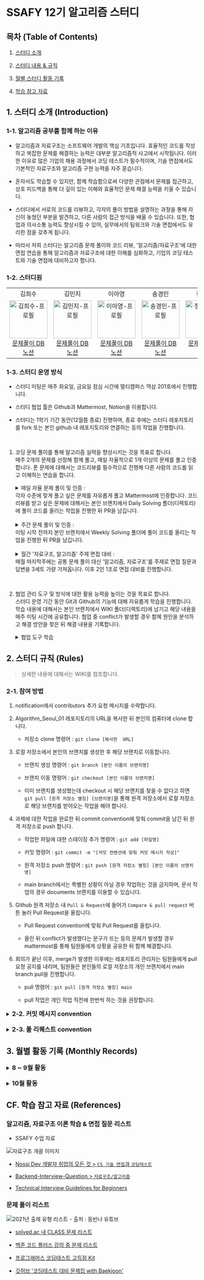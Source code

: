 # SSAFY 12기 알고리즘 스터디

## 목차 (Table of Contents)

1.  [스터디 소개](README.md/#1-스터디-소개)

2. [스터디 내용 & 규칙](README.md/#2-스터디-내용-규칙)

3. [월별 스터디 활동 기록](README.md/#3-월별-활동-기록)

4. [학습 참고 자료](README.md/#cf-학습-참고-자료)

## 1. 스터디 소개 (Introduction)

### 1-1. 알고리즘 공부를 함께 하는 이유

- 알고리즘과 자료구조는 소프트웨어 개발의 핵심 기초입니다. 효율적인 코드를 작성하고 복잡한 문제를 해결하는 능력은 대부분 알고리즘적 사고에서 시작됩니다. 이러한 이유로 많은 기업의 채용 과정에서 코딩 테스트가 필수적이며, 기술 면접에서도 기본적인 자료구조와 알고리즘 구현 능력을 자주 묻습니다.

- 혼자서도 학습할 수 있지만, 함께 학습함으로써 다양한 관점에서 문제를 접근하고, 상호 피드백을 통해 더 깊이 있는 이해와 효율적인 문제 해결 능력을 키울 수 있습니다.

- 스터디에서 서로의 코드를 리뷰하고, 각자의 풀이 방법을 설명하는 과정을 통해 자신이 놓쳤던 부분을 발견하고, 다른 사람의 접근 방식을 배울 수 있습니다. 또한, 협업과 의사소통 능력도 향상시킬 수 있어, 실무에서의 팀워크와 기술 면접에서도 유리한 점을 갖추게 됩니다.

- 따라서 저희 스터디는 알고리즘 문제 풀이와 코드 리뷰, '알고리즘/자료구조'에 대한 면접 연습을 통해 알고리즘과 자료구조에 대한 이해를 심화하고, 기업의 코딩 테스트와 기술 면접에 대비하고자 합니다.

### 1-2. 스터디원

<table style="text-align: center;">
    <tr class="member-name">
        <td>김희수</td>
        <td>김민지</td>
        <td>이아영</td>
        <td>송경민</td>
        <td>정도영</td>
    </tr>
    <tr class="member-image">
        <td>
            <a href="https://github.com/hseegr"><img alt="김희수-프로필" style="width: 100px;" src="https://avatars.githubusercontent.com/u/175369230?v=4"/></a>
            <br>
            <a href="">문제풀이 DB 노션</a>
        </td>
        <td>
            <a href="https://github.com/minjeeki"><img alt="김민지-프로필" style="width: 100px;" src="https://avatars.githubusercontent.com/u/148981647?v=4"/></a>
            <br>
            <a href="">문제풀이 DB 노션</a>
        </td>
        <td>
            <a href="https://github.com/aaaange"><img alt="이아영-프로필" style="width: 100px;" src="https://avatars.githubusercontent.com/u/128114236?v=4"/></a>
            <br>
            <a href="">문제풀이 DB 노션</a>
        </td>
        <td>
            <a href="https://github.com/kminsong"><img alt="송경민-프로필" style="width: 100px;" src="https://avatars.githubusercontent.com/u/175171052?v=4"/></a>
            <br>
            <a href="">문제풀이 DB 노션</a>
        </td>
        <td>
            <a href="https://github.com/sorrowaddict"><img alt="정도영-프로필" style="width: 100px;" src="https://avatars.githubusercontent.com/u/154123905?v=4"/></a>
            <br>
            <a href="">문제풀이 DB 노션</a>
        </td>
    </tr>
</table>

### 1-3. 스터디 운영 방식

- 스터디 미팅은 매주 화요일, 금요일 점심 시간에 멀티캠퍼스 역삼 201호에서 진행합니다.

- 스터디 협업 툴은 Github과 Mattermost, Notion을 이용합니다.

- 스터디는 1학기 기간 동안(12월쯤 종료) 진행하며, 종료 후에는 스터디 레포지토리를 fork 또는 본인 github 내 레포지토리와 연결하는 등의 작업을 진행합니다.

<br>

1. 코딩 문제 풀이를 통해 알고리즘 실력을 향상시키는 것을 목표로 합니다. <br> 매주 2개의 문제를 선정해 함께 풀고, 매일 자율적으로 1개 이상의 문제를 풀고 인증합니다. 푼 문제에 대해서는 코드리뷰를 필수적으로 진행해 다른 사람의 코드를 읽고 이해하는 연습을 합니다.

    <details>
        <summary> 매일 자율 문제 풀이 및 인증 : <br> 각자 수준에 맞게 풀고 싶은 문제를 자유롭게 풀고 Mattermost에 인증합니다. 코드 리뷰를 받고 싶은 문제에 대해서는 본인 브랜치에서 Daily Solving 폴더(디렉토리)에 풀이 코드를 올리는 작업을 진행한 뒤 PR을 남깁니다. </summary>

    - Daily Solving 폴더에는 각자 본인 이름의 폴더에서 작업을 진행하며, 작업 양식은 따로 없이 자유롭게 진행합니다.

    </details>

    <br>

    <details>
        <summary> 주간 문제 풀이 및 인증 : <br> 미팅 시작 전까지 본인 브랜치에서 Weekly Solving 폴더에 풀이 코드를 올리는 작업을 진행한 뒤 PR을 남깁니다. </summary>

    - 주간 미팅 및 코드 리뷰 : 미팅 시간에는 공통 문제에 대해서 후기를 공유한 뒤 본인의 코드에 대해서 다른 사람들에게 발표하고 이해시키는 시간을 갖습니다. 미팅 당일 자정 전까지 다른 사람의 코드에 대해 코드 리뷰를 남깁니다. PR closed는 레포지토리 담당자가 당일 자정에 진행합니다.

    - 주간 문제 선정 : 미팅이 끝난 이후 같이 풀 문제를 선정합니다. 선정한 문제는 Mattermost 그룹채팅방과 Github Issue에 게시하고, 레포지토리 담당자가 main branch를 이용해서 Weekly solving 폴더에 해당 문제에 대한 작업을 진행합니다.

        - 자율 문제 풀이 진행 중 함께 풀고 이야기 나누기 좋을 것 같은 문제에 대해서 추천을 받아서 진행하거나 학습 참고 자료에 있는 문제 리스트 중 하나를 선택해 진행합니다.

        - 알고리즘 학습을 위해 주차별로 주제별 문제풀이를 진행합니다. 백준 문제집에서 주제별 문제들을 추려서 개념 공부와 함께 풀 수 있는 범위까지 풀이를 진행합니다.

    </details>

    <br>

    <details>
        <summary> 월간 '자료구조, 알고리즘' 주제 면접 대비 : <br> 매월 마지막주에는 공통 문제 풀이 대신 '알고리즘, 자료구조'를 주제로 면접 질문과 답변을 3세트 가량 가져옵니다. 이후 2인 1조로 면접 대비를 진행합니다. </summary>

    - 월간 주제는 매월 초 공지하며, 팀원들을 해당 알고리즘과 자료구조에 대해서 자유롭게 이론 학습, 구현 실습을 진행하며 해당 자료구조에 대해서 익힙니다.

    - 2인 1조는 랜덤 뽑기를 통해서 진행합니다.

    - 면접 질문을 가져온 사람이 본인의 질문과 답변에 대해서 상대방에게 본인이 작성한 답을 보지 않고 설명을 진행합니다. 설명이 끝난 후에는 준비한 답변과 비교해 어느정도 대답했는지를 확인하고, 질문과 답변에서 나온 용어에 대해서 함께 살펴보며(인터넷 서칭 가능) 꼬리 질문에 대한 대비를 합니다.

    - 미팅 시간 이후에는 Monthly study에 개인적으로 자유롭게 작성합니다. (이번달에 해당 주제에 대해서 본인이 공부한 자료, 미팅에서 나온 질문과 답변 정리, 미팅을 진행하며 새로 공부한 내용 등)

    </details>

<br>

2. 협업 관리 도구 및 방식에 대한 활용 능력을 높이는 것을 목표로 합니다. <br> 스터디 운영 기간 동안 Git과 Github의 기능에 대해 자유롭게 학습을 진행합니다. 학습 내용에 대해서는 본인 브랜치에서 WIKI 폴더(디렉토리)에 남기고 해당 내용을 매주 미팅 시간에 공유합니다. 협업 중 conflict가 발생할 경우 함께 원인을 분석하고 해결 방안을 찾은 뒤 해결 내용을 기록합니다.

    <details>
    <summary> 협업 도구 학습 </summary>

    | 주차 | 학습 내용 | 실습 | 진행 |
    |:------:|:----------:|:----------:|:---:|
    | 8월 5주차 | branch, PullRequest, push & pull | branch 생성 및 PR 올리기 | O |
    | 9월 1주차 | commit, PR convention | convention에 맞춰 작업 기록 남기기 | O |
    | 9월 1주차 | convention template 지정 | template 지정 방법 이해 | X |
    | 9월 2주차 | git flow, merge, conflict 이해 | conflict 종류 이해 및 만들어보기 | X |
    | 9월 2주차 | github Issue, github Wiki 이해 | wiki 디렉토리 내용 github wiki로 이동 | X |
    | 9월 3주차 | | | X |
    | 9월 3주차 | | | X |
    | 9월 4주차 | | | X |
    | 9월 4주차 | | | X |
    | 9월 5주차 | | | X |
    | 9월 5주차 | | | X |

    </details>

## 2. 스터디 규칙 (Rules)

> 상세한 내용에 대해서는 WIKI를 참조합니다.

### 2-1. 참여 방법

1. notification에서 contributors 추가 요청 메시지를 수락합니다.

2. Algorithm_Seoul_01 레포지토리의 URL을 복사한 뒤 본인의 컴퓨터에 clone 합니다.

    - 저장소 clone 명령어 : `git clone [복사한  URL]`

3. 로컬 저장소에서 본인의 브랜치를 생성한 후 해당 브랜치로 이동합니다.

    - 브랜치 생성 명령어 : `git branch [본인 이름의 브랜치명]`

    - 브랜치 이동 명령어 : `git checkout [본인 이름의 브랜치명]`

    - 이미 브랜치를 생성했는데 checkout 시 해당 브랜치를 찾을 수 없다고 하면 `git pull [원격 저장소 별칭] [브랜치명]`을 통해 원격 저장소에서 로컬 저장소로 해당 브랜치를 받아오는 작업을 해야 합니다.

4. 과제에 대한 작업을 완료한 뒤 commit convention에 맞춰 commit을 남긴 뒤 원격 저장소로 push 합니다.

    - 작업한 파일에 대한 스테이징 추가 명령어 : `git add [파일명]`

    - 커밋 명령어 : `git commit -m "[커밋 컨벤션에 맞춰 커밋 메시지 작성]"`

    - 원격 저장소 push 명령어 : `git push [원격 저장소 별칭] [본인 이름의 브랜치명]`

    - main branch에서는 특별한 상황이 아닐 경우 작업하는 것을 금지하며, 문서 작업의 경우 documents 브랜치를 이용할 수 있습니다.

5. Github 원격 저장소 내 `Pull & Request`에 들어가 `Compare & pull request` 버튼 눌러 Pull Request을 올립니다.

    - Pull Request convention에 맞춰 Pull Request를 올립니다.

    - 올린 뒤 conflict가 발생했다는 문구가 뜨는 등의 문제가 발생할 경우 mattermost를 통해 팀원들에게 상황을 공유한 뒤 함께 해결합니다.

6. 회의가 끝난 이후, merge가 발생한 이후에는 레포지토리 관리자는 팀원들에게 pull 요청 공지를 내리며, 팀원들은 본인들의 로컬 저장소의 개인 브랜치에서 main branch pull을 진행합니다.

    - pull 명령어 : `git pull [원격 저장소 별칭] main`

    - pull 작업은 개인 작업 직전에 한번씩 하는 것을 권장합니다.

<details>
<summary> <h3 style="display: inline;">2-2. 커밋 메시지 convention</h3> </summary>

<br>

* 커밋 내용을 영어로 작성할 경우 첫 글자는 대문자로 작성합니다.

* 커밋 내용은 명확하고 간결하게 작성합니다 (명시된 커밋 내용에 속하지 않는 내용일 경우 mm이나 github issue를 통해서 상황 공유 및 커밋 내용 형식을 추가합니다)

* 커밋 내용은 영어의 경우 명령문, 한국어의 경우 서술식이 아닌 명사 형태로 작성합니다.

* 커밋 메시지는 파일에 대한 작업 단위(의사코드 작성, 코드 1 작성, 코드 2 작성, 코드 개선, 타인 코드 레퍼런스 업로드 등)로 업로드합니다.

    * 기본 형태 : `[출처 문제번호 문제이름] 커밋내용`

    * 커밋 내용 (한국어 또는 영어로 택 1 해서 작성할 것)

        * 문제 분석 및 의사코드 작성
        
            Analyze problem and write pseudocode

        * 코드 작성 (실행 시간 / 메모리)

            Write code (36ms / 36,425KB)

        * 코드 개선 (실행 시간 / 메모리)

            Refactor code (실행 시간 / 메모리)

        * 타인 코드 업로드

            Share impressive code from others

* 매일 푼 문제 중 코드 리뷰를 받고 싶은 문제의 경우 커밋 메시지 가장 앞에 Daily라는 키워드를 붙여주시길 바랍니다.

    예 > `[Daily / BOJ 2678 설탕_배달] 코드 작성 (36ms, 36,435KB)`

</details>

<br>

<details>
<summary> <h3 style="display: inline;">2-3. 풀 리퀘스트 convention</h3> </summary>

<br>

```Markdown
## [요일] '[문제 이름]' 풀이 요약

> 에 : 화요일 '설탕배달' 풀이 요약

* 문제 푼 날짜 : [2024년00월00일]

* 시간 : [실행 시간]ms

* 메모리 : [메모리]KB

* 코드 길이 : [코드 길이]B

* 시도 횟수 : [시도 횟수]회

* (선택) [문제 풀이 기록 노션 URL](URL작성)

> 제출 시 반드시 공유하기 결과 링크로 제출, 안그러면 접근 권한 불가

## 후기

* 본인이 생각한 이 문제의 알고리즘

* 본인이 생각한 이 문제의 주요 아이디어

* 문제를 풀다가 한 실수

* 문제를 풀면서 새롭게 배운 점

> 이밖에 의사 코드, 리팩토링하면서 읽은 타인 코드 등 공유할만한 사항등을 자유롭게 추가해주셔도 됩니다

## (선택) [데일리] 문제 리스트

> 일간 문제 풀이 중 원격 저장소에 업로드해서 코드 리뷰를 받고 싶은 문제의 경우 리스트업해주세요.

> 예 : [0829 풀이] BOJ 2783 설탕배달

```

</details>

## 3. 월별 활동 기록 (Monthly Records)

<details>
<summary> <h3 style="display: inline;">8 ~ 9월 활동</h3> </summary>

| 주차 | 문제 | 알고리즘 | 푼 사람 |
|:------:|:------|:----------:|:---------:|
| 8월 5주차 | [[BOJ] 2839 설탕 배달](https://www.acmicpc.net/problem/2839) | 수학, DP, 그리디 | `김희수` `김민지` `이아영` `송경민` |
| 9월 1주차 | [[BOJ] 스택 수열](https://www.acmicpc.net/problem/1874) | 자료구조, 스택 | `김희수` `김민지` `이아영` `송경민` |
| 9월 1주차 | [[BOJ] 퇴사](https://www.acmicpc.net/problem/14501) | 재귀, 브루트포스, DP |  |

</details>

<br>

<details>
<summary> <h3 style="display: inline;">10월 활동</h3> </summary>

| 주차 | 문제 | 알고리즘 | 푼 사람 |
|:------:|:------|:----------:|:---------:|

</details>

## CF. 학습 참고 자료 (References)

### 알고리즘, 자료구조 이론 학습 & 면접 질문 리스트

- SSAFY 수업 자료

![자료구조 개괄 이미지](https://private-user-images.githubusercontent.com/148981647/363451643-f09746ab-3319-4a54-8411-3d94eb3525e1.png?jwt=eyJhbGciOiJIUzI1NiIsInR5cCI6IkpXVCJ9.eyJpc3MiOiJnaXRodWIuY29tIiwiYXVkIjoicmF3LmdpdGh1YnVzZXJjb250ZW50LmNvbSIsImtleSI6ImtleTUiLCJleHAiOjE3MjUyNDU3MDMsIm5iZiI6MTcyNTI0NTQwMywicGF0aCI6Ii8xNDg5ODE2NDcvMzYzNDUxNjQzLWYwOTc0NmFiLTMzMTktNGE1NC04NDExLTNkOTRlYjM1MjVlMS5wbmc_WC1BbXotQWxnb3JpdGhtPUFXUzQtSE1BQy1TSEEyNTYmWC1BbXotQ3JlZGVudGlhbD1BS0lBVkNPRFlMU0E1M1BRSzRaQSUyRjIwMjQwOTAyJTJGdXMtZWFzdC0xJTJGczMlMkZhd3M0X3JlcXVlc3QmWC1BbXotRGF0ZT0yMDI0MDkwMlQwMjUwMDNaJlgtQW16LUV4cGlyZXM9MzAwJlgtQW16LVNpZ25hdHVyZT1iOWIzNmFiYjVhZDU3N2I3ZTNlNjFkOWQ2ODE5ZmQzMWUwM2UwNjQ5NmM4ZjVhYmI3MDE5N2U5MTk4ZTZjMzY5JlgtQW16LVNpZ25lZEhlYWRlcnM9aG9zdCZhY3Rvcl9pZD0wJmtleV9pZD0wJnJlcG9faWQ9MCJ9.IsCxhy9lcz6XxFIElU7cz_AldBYLEe_wwKG7xswOYPg)

- [Nossi Dev 개발자 취업의 모든 것 > `CS 기술 면접`과 `코딩테스트`](https://www.nossi.dev/)

- [Backend-Interview-Question > `자료구조/알고리즘`](https://github.com/ksundong/backend-interview-question?tab=readme-ov-file#%EC%9E%90%EB%A3%8C%EA%B5%AC%EC%A1%B0%EC%95%8C%EA%B3%A0%EB%A6%AC%EC%A6%98)

- [Technical Interview Guidelines for Beginners](https://github.com/JaeYeopHan/Interview_Question_for_Beginner?tab=readme-ov-file)

### 문제 풀이 리스트

![2021년 출제 유형 리스트 - 출처 : 동빈나 유튜브](https://img1.daumcdn.net/thumb/R1280x0/?scode=mtistory2&fname=https%3A%2F%2Fblog.kakaocdn.net%2Fdn%2F4WEjK%2Fbtr0BEhTriS%2FKvvRWx6otqZBTkQL64S1HK%2Fimg.png)

- [solved.ac 내 CLASS 문제 리스트](https://solved.ac/class)

- [백준 코드 플러스 강의 중 문제 리스트](https://code.plus/)

- [프로그래머스 코딩테스트 고득점 Kit](https://school.programmers.co.kr/learn/challenges?tab=algorithm_practice_kit)

- [깃허브 '코딩테스트 대비 문제집 with Baekjoon'](https://github.com/tony9402/baekjoon)